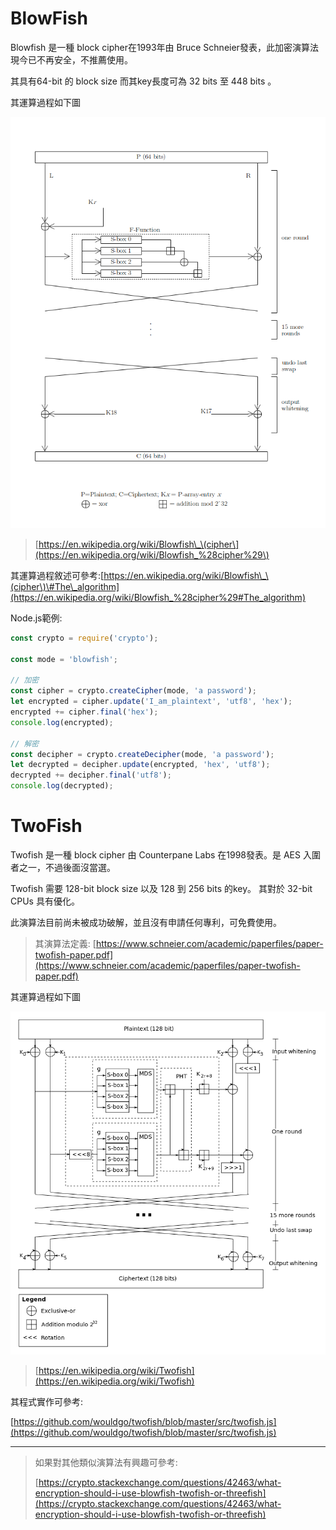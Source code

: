 # BlowFish

Blowfish 是一種 block cipher在1993年由 Bruce Schneier發表，此加密演算法現今已不再安全，不推薦使用。

其具有64-bit 的 block size 而其key長度可為 32 bits 至 448 bits 。

其運算過程如下圖

![](/assets/sds.png)

> [https://en.wikipedia.org/wiki/Blowfish\_\(cipher\](https://en.wikipedia.org/wiki/Blowfish_%28cipher%29\)

其運算過程敘述可參考:[https://en.wikipedia.org/wiki/Blowfish\_\(cipher\)\#The\_algorithm](https://en.wikipedia.org/wiki/Blowfish_%28cipher%29#The_algorithm)

Node.js範例:

```js
const crypto = require('crypto');

const mode = 'blowfish';

// 加密
const cipher = crypto.createCipher(mode, 'a password');
let encrypted = cipher.update('I_am_plaintext', 'utf8', 'hex');
encrypted += cipher.final('hex');
console.log(encrypted);

// 解密
const decipher = crypto.createDecipher(mode, 'a password');
let decrypted = decipher.update(encrypted, 'hex', 'utf8');
decrypted += decipher.final('utf8');
console.log(decrypted);
```

# TwoFish

Twofish 是一種 block cipher 由 Counterpane Labs 在1998發表。是 AES 入圍者之一，不過後面沒當選。

Twofish 需要 128-bit block size 以及 128 到 256 bits 的key。 其對於 32-bit CPUs 具有優化。

此演算法目前尚未被成功破解，並且沒有申請任何專利，可免費使用。

> 其演算法定義: [https://www.schneier.com/academic/paperfiles/paper-twofish-paper.pdf](https://www.schneier.com/academic/paperfiles/paper-twofish-paper.pdf)

其運算過程如下圖

![](/assets/Twofishalgo.svg.png)

> [https://en.wikipedia.org/wiki/Twofish](https://en.wikipedia.org/wiki/Twofish)

其程式實作可參考:

[https://github.com/wouldgo/twofish/blob/master/src/twofish.js](https://github.com/wouldgo/twofish/blob/master/src/twofish.js)

---

> 如果對其他類似演算法有興趣可參考:
>
> [https://crypto.stackexchange.com/questions/42463/what-encryption-should-i-use-blowfish-twofish-or-threefish](https://crypto.stackexchange.com/questions/42463/what-encryption-should-i-use-blowfish-twofish-or-threefish)



